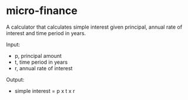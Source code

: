 # micro-finance

A calculator that calculates simple interest given principal, annual rate of interest and time period in years.

Input:
- p, principal amount
- t, time period in years
- r, annual rate of interest
   
Output:
- simple interest = p x t x r
